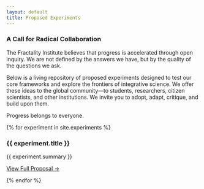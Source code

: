 ```yaml
---
layout: default 
title: Proposed Experiments
---
```



### A Call for Radical Collaboration

The Fractality Institute believes that progress is accelerated through open inquiry. We are not defined by the answers we have, but by the quality of the questions we ask.

Below is a living repository of proposed experiments designed to test our core frameworks and explore the frontiers of integrative science. We offer these ideas to the global community—to students, researchers, citizen scientists, and other institutions. We invite you to adopt, adapt, critique, and build upon them.

Progress belongs to everyone.

<div class="cards">
{% for experiment in site.experiments %}
<div class="card">
<h3>{{ experiment.title }}</h3>
<p>{{ experiment.summary }}</p>
<p><a href="{{ experiment.url | relative_url }}">View Full Proposal &rarr;</a></p>
</div>
{% endfor %}
</div>
